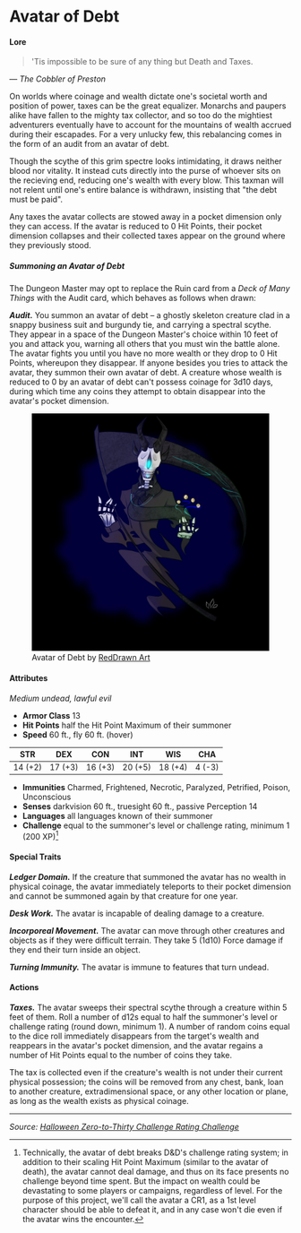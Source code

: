 # Avatar of Debt

#### Lore

> 'Tis impossible to be sure of any thing but Death and Taxes.

— _The Cobbler of Preston_

On worlds where coinage and wealth dictate one's societal worth and position of power, taxes can be the great equalizer. Monarchs and paupers alike have fallen to the mighty tax collector, and so too do the mightiest adventurers eventually have to account for the mountains of wealth accrued during their escapades. For a very unlucky few, this rebalancing comes in the form of an audit from an avatar of debt.

Though the scythe of this grim spectre looks intimidating, it draws neither blood nor vitality. It instead cuts directly into the purse of whoever sits on the recieving end, reducing one's wealth with every blow. This taxman will not relent until one's entire balance is withdrawn, insisting that "the debt must be paid".

Any taxes the avatar collects are stowed away in a pocket dimension only they can access. If the avatar is reduced to 0 Hit Points, their pocket dimension collapses and their collected taxes appear on the ground where they previously stood.

##### Summoning an Avatar of Debt

The Dungeon Master may opt to replace the Ruin card from a _Deck of Many Things_ with the Audit card, which behaves as follows when drawn:

_**Audit.**_ You summon an avatar of debt – a ghostly skeleton creature clad in a snappy business suit and burgundy tie, and carrying a spectral scythe. They appear in a space of the Dungeon Master's choice within 10 feet of you and attack you, warning all others that you must win the battle alone. The avatar fights you until you have no more wealth or they drop to 0 Hit Points, whereupon they disappear. If anyone besides you tries to attack the avatar, they summon their own avatar of debt. A creature whose wealth is reduced to 0 by an avatar of debt can't possess coinage for 3d10 days, during which time any coins they attempt to obtain disappear into the avatar's pocket dimension.

<figure>
  <img src="avatar-of-debt-reddrawnart.jpg" alt="Drawing of the avatar of debt, depicting a Grim Reaper-type skeleton wearing an all-black business suit and tie, carrying a giant dark scythe with glowing blue lines, and juggling some gold coins." />
  <figcaption>Avatar of Debt by <a href="https://linktr.ee/RedDrawnArt">RedDrawn Art</a></figcaption>
</figure>

#### Attributes

_Medium undead, lawful evil_

- **Armor Class** 13
- **Hit Points** half the Hit Point Maximum of their summoner
- **Speed** 60 ft., fly 60 ft. (hover)

|  STR  |  DEX  |  CON  |  INT  |  WIS  | CHA  |
|:-----:|:-----:|:-----:|:-----:|:-----:|:----:|
|14 (+2)|17 (+3)|16 (+3)|20 (+5)|18 (+4)|4 (-3)|

- **Immunities** Charmed, Frightened, Necrotic, Paralyzed, Petrified, Poison, Unconscious
- **Senses** darkvision 60 ft., truesight 60 ft., passive Perception 14
- **Languages** all languages known of their summoner
- **Challenge** equal to the summoner's level or challenge rating, minimum 1 (200 XP)[^💀]

[^💀]: Technically, the avatar of debt breaks D&D's challenge rating system; in addition to their scaling Hit Point Maximum (similar to the avatar of death), the avatar cannot deal damage, and thus on its face presents no challenge beyond time spent. But the impact on wealth could be devastating to some players or campaigns, regardless of level. For the purpose of this project, we'll call the avatar a CR1, as a 1st level character should be able to defeat it, and in any case won't die even if the avatar wins the encounter.

#### Special Traits

_**Ledger Domain.**_ If the creature that summoned the avatar has no wealth in physical coinage, the avatar immediately teleports to their pocket dimension and cannot be summoned again by that creature for one year.

_**Desk Work.**_ The avatar is incapable of dealing damage to a creature.

_**Incorporeal Movement.**_ The avatar can move through other creatures and objects as if they were difficult terrain. They take 5 (1d10) Force damage if they end their turn inside an object.

_**Turning Immunity.**_ The avatar is immune to features that turn undead.

#### Actions

_**Taxes.**_ The avatar sweeps their spectral scythe through a creature within 5 feet of them. Roll a number of d12s equal to half the summoner's level or challenge rating (round down, minimum 1). A number of random coins equal to the dice roll immediately disappears from the target's wealth and reappears in the avatar's pocket dimension, and the avatar regains a number of Hit Points equal to the number of coins they take.

The tax is collected even if the creature's wealth is not under their current physical possession; the coins will be removed from any chest, bank, loan to another creature, extradimensional space, or any other location or plane, as long as the wealth exists as physical coinage.

---

_Source: [Halloween Zero-to-Thirty Challenge Rating Challenge](https://mpanighetti.tumblr.com/tagged/030crc)_
